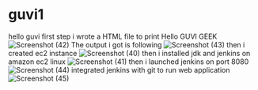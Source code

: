 # guvi1
hello guvi
first step i wrote a HTML file to print Hello GUVI GEEK
![Screenshot (42)](https://user-images.githubusercontent.com/76478919/209903798-dada1850-66f4-4013-84ca-898123c9efb6.png)
The output i got is following
![Screenshot (43)](https://user-images.githubusercontent.com/76478919/209903898-37732463-ccb6-4880-a1f4-d98a65dda488.png)
then i created ec2 instance 
![Screenshot (40)](https://user-images.githubusercontent.com/76478919/209903941-38876b5c-1559-4caf-8410-6c2e04980fe1.png)
then i  installed jdk and jenkins on amazon ec2 linux
![Screenshot (41)](https://user-images.githubusercontent.com/76478919/209903993-b2af9c73-e918-4af3-ba8e-91a4406412e6.png)
then i launched jenkins on port 8080
![Screenshot (44)](https://user-images.githubusercontent.com/76478919/209904067-1cfcfc8a-e996-4a2f-8272-2ad6b4eb9a54.png)
integrated jenkins with git to run web application
![Screenshot (45)](https://user-images.githubusercontent.com/76478919/209904139-70be471d-567c-403a-9860-99e8ebd5734a.png)
